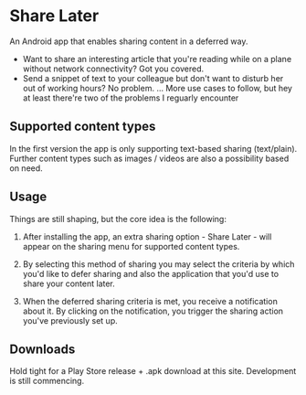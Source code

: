 # Share Later
An Android app that enables sharing content in a deferred way.

- Want to share an interesting article that you're reading while on a plane without network connectivity? Got you covered.
- Send a snippet of text to your colleague but don't want to disturb her out of working hours? No problem.
... More use cases to follow, but hey at least there're two of the problems I reguarly encounter


## Supported content types

In the first version the app is only supporting text-based sharing (text/plain).
Further content types such as images / videos are also a possibility based on need.


## Usage

Things are still shaping, but the core idea is the following:

1. After installing the app, an extra sharing option - Share Later - will appear on the sharing menu for supported content types.

2. By selecting this method of sharing you may select the criteria by which you'd like to defer sharing and also the application that you'd use to share your content later.

3. When the deferred sharing criteria is met, you receive a notification about it. By clicking on the notification, you trigger the sharing action you've previously set up.


## Downloads

Hold tight for a Play Store release + .apk download at this site. Development is still commencing.
